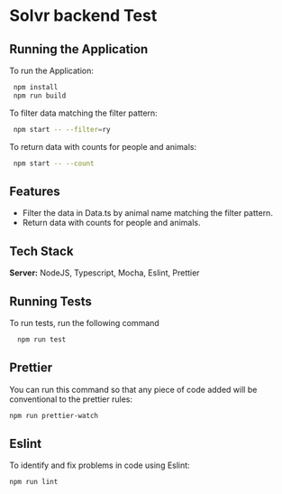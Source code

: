 # Solvr backend Test



## Running the Application

To run the Application:
```bash
 npm install 
 npm run build
```
To filter data matching the filter pattern:

```bash
 npm start -- --filter=ry
```
To return data with counts for people and animals:
```bash
 npm start -- --count
```
    
## Features

- Filter the data in Data.ts by animal name matching the filter pattern.
- Return data with counts for people and animals.

## Tech Stack

**Server:**  NodeJS, Typescript, Mocha, Eslint, Prettier


## Running Tests

To run tests, run the following command

```bash
  npm run test
```

## Prettier
You can run this command so that any piece of code added will be conventional to the prettier rules:
```bash
npm run prettier-watch
```
## Eslint
To identify and fix problems in code using Eslint:
```bash
npm run lint
```
